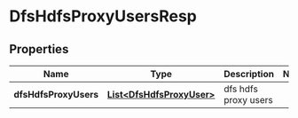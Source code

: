 # DfsHdfsProxyUsersResp

## Properties
Name | Type | Description | Notes
------------ | ------------- | ------------- | -------------
**dfsHdfsProxyUsers** | [**List&lt;DfsHdfsProxyUser&gt;**](DfsHdfsProxyUser.md) | dfs hdfs proxy users | 
